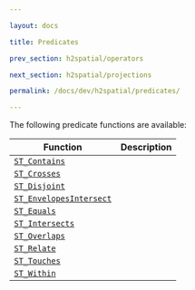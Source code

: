 ```yaml
---

layout: docs

title: Predicates

prev_section: h2spatial/operators

next_section: h2spatial/projections

permalink: /docs/dev/h2spatial/predicates/

---
```


The following predicate functions are available:

| Function | Description |
| - | - |
| [`ST_Contains`](../../ST_Contains) | |
| [`ST_Crosses`](../../ST_Crosses) | |
| [`ST_Disjoint`](../../ST_Disjoint) | |
| [`ST_EnvelopesIntersect`](../../ST_EnvelopesIntersect) | |
| [`ST_Equals`](../../ST_Equals) | |
| [`ST_Intersects`](../../ST_Intersects) | |
| [`ST_Overlaps`](../../ST_Overlaps) | |
| [`ST_Relate`](../../ST_Relate) | |
| [`ST_Touches`](../../ST_Touches) | |
| [`ST_Within`](../../ST_Within) | |
